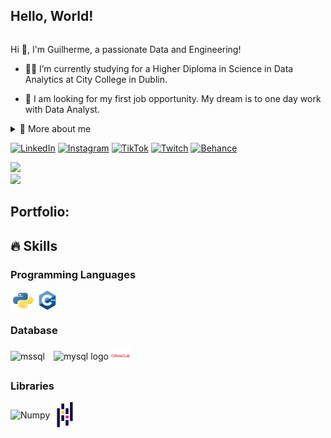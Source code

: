 <!--título-->
<div id="user-content-toc" style="text-align: left;">
  <h2 style="display: inline-block;">Hello, World!</h2>
</div>

<!-- Presentation -->
<p>
  Hi 👋, I'm Guilherme, a passionate Data and Engineering!

  - 👨‍💻 I’m currently studying for a Higher Diploma in Science in Data Analytics at City College in Dublin.

  - 🔭 I am looking for my first job opportunity. My dream is to one day work with Data Analyst. 
</p>

<!-- Dropdown -->
<details>
  <summary>🔎 More about me</summary>

  - 💬 I am 27 years old and currently living in Ireland. I am fluent in English and I have experience with SQL, Python, Data Analysis, and Data Visualization. I have a background in civil engineering, where I worked for 4 years in Brazil, and I have also lived in Malta.

  - ⚡ I enjoy playing online games, learning musical instruments, and traveling the world! I think our personal interests help us see things more clearly and solve problems in creative ways!
</details>

<!-- Links -->
[![LinkedIn](https://img.shields.io/badge/LinkedIn-0077B5?style=for-the-badge&logo=linkedin&logoColor=white)](https://linkedin.com/in/guilhermefreitas-eng)
[![Instagram](https://img.shields.io/badge/Instagram-E4405F?style=for-the-badge&logo=instagram&logoColor=white)](https://instagram.com/guifreitaas) 
[![TikTok](https://img.shields.io/badge/TikTok-000000?style=for-the-badge&logo=TikTok&logoColor=white)](https://tiktok.com/@freeeitinhas) 
[![Twitch](https://img.shields.io/badge/Twitch-9146FF?style=for-the-badge&logo=Twitch&logoColor=white)](https://twitch.tv/FREEIITIINHAAS) 
[![Behance](https://img.shields.io/badge/Behance-1769ff?style=for-the-badge&logo=Behance&logoColor=white)](https://behance.net/Tinhasdodesign) 

<!-- GithubStats -->

![](https://github-readme-stats.vercel.app/api?username=guifreitaas&theme=transparent&hide_border=true&include_all_commits=false&count_private=true)<br/>
![](https://github-readme-streak-stats.herokuapp.com/?user=guifreitaas&theme=transparent&hide_border=true)<br/>

</div>
<!-- Portfolio -->

## Portfolio:


## 🔥 Skills
<!-- Skills: Programming Languages -->
  <div style="flex-basis: 48%;">
    <h3>Programming Languages</h3>
    <img align="center" alt="Python" height="30" width="40" src="https://raw.githubusercontent.com/devicons/devicon/master/icons/python/python-original.svg">
    <img align="center" src="https://raw.githubusercontent.com/devicons/devicon/master/icons/cplusplus/cplusplus-original.svg" alt="cplusplus" width="30" height="30"/>
  </div>
  
  <!-- Skills: Tools & Frameworks -->
  <div style="flex-basis: 48%;">
    <h3>Database</h3>
  <img align="center" src="https://www.svgrepo.com/show/303229/microsoft-sql-server-logo.svg" alt="mssql" width="30" height="30" style="margin-right: 10px;"/>
  <img align="center" src="https://cdn.jsdelivr.net/gh/devicons/devicon/icons/mysql/mysql-original.svg" height="30" alt="mysql logo"  />
<img align="center" src="https://raw.githubusercontent.com/devicons/devicon/master/icons/oracle/oracle-original.svg" alt="oracle" width="30" height="30"/>
  </div>
  
  <!-- Skills: Libraries -->
  <div style="flex-basis: 48%;">
    <h3>Libraries</h3>
    <img align="center" alt="Numpy" height="30" width="40" src="https://cdn.jsdelivr.net/gh/devicons/devicon/icons/numpy/numpy-original.svg">
    <img align="center" alt="Pandas" src="https://raw.githubusercontent.com/devicons/devicon/2ae2a900d2f041da66e950e4d48052658d850630/icons/pandas/pandas-original.svg" alt="pandas" width="40" height="40"/>

  </div>



<div align="left">
  
</div>

###

